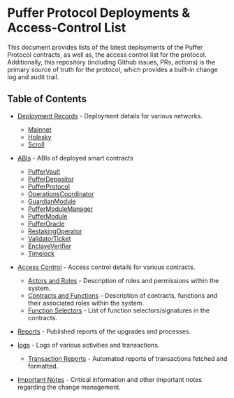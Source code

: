 # Puffer Protocol Deployments & Access-Control List

This document provides lists of the latest deployments of the Puffer Protocol contracts, as well as, the access control list for the protocol. Additionally, this repository (including Github issues, PRs, actions) is the primary source of truth for the protocol, which provides a built-in change log and audit trail.

## Table of Contents

- [Deployment Records](docs/deployments/) - Deployment details for various networks.
  - [Mainnet](docs/deployments/mainnet.md)
  - [Holesky](docs/deployments/holesky.md)
  - [Scroll](docs/deployments/scroll.md)

- [ABIs](docs/abis/) - ABIs of deployed smart contracts
  - [PufferVault](docs/abis/mainnet/PufferVault.json)
  - [PufferDepositor](docs/abis/mainnet/PufferDepositor.json)
  - [PufferProtocol](docs/abis/mainnet/PufferProtocol.json)
  - [OperationsCoordinator](docs/abis/mainnet/OperationsCoordinator.json)
  - [GuardianModule](docs/abis/mainnet/GuardianModule.json)
  - [PufferModuleManager](docs/abis/mainnet/PufferModuleManager.json)
  - [PufferModule](docs/abis/mainnet/PufferModule.json)
  - [PufferOracle](docs/abis/mainnet/PufferOracle.json)
  - [RestakingOperator](docs/abis/mainnet/RestakingOperator.json)
  - [ValidatorTicket](docs/abis/mainnet/ValidatorTicket.json)
  - [EnclaveVerifier](docs/abis/mainnet/EnclaveVerifier.json)
  - [Timelock](docs/abis/mainnet/Timelock.json)


- [Access Control](docs/access-control/) - Access control details for various contracts.
  - [Actors and Roles](docs/access-control/actors_and_roles.md) - Description of roles and permissions within the system.
  - [Contracts and Functions](docs/access-control/contracts_and_functions.md) - Description of contracts, functions and their associated roles within the system.
  - [Function Selectors](docs/access-control/functionSelectors.md) - List of function selectors/signatures in the contracts.


- [Reports](docs/reports/) - Published reports of the upgrades and processes.
- [logs](logs/) - Logs of various activities and transactions.
  - [Transaction Reports](logs/transactions.md) - Automated reports of transactions fetched and formatted.

- [Important Notes](docs/important_notes.md) - Critical information and other important notes regarding the change management.
